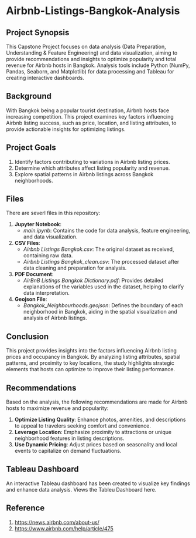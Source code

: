 # Airbnb-Listings-Bangkok-Analysis

## Project Synopsis
This Capstone Project focuses on data analysis (Data Preparation, Understanding & Feature Engineering) and data visualization, aiming to provide recommendations and insights to optimize popularity and total revenue for Airbnb hosts in Bangkok. Analysis tools include Python (NumPy, Pandas, Seaborn, and Matplotlib) for data processing and Tableau for creating interactive dashboards.

## Background
With Bangkok being a popular tourist destination, Airbnb hosts face increasing competition. This project examines key factors influencing Airbnb listing success, such as price, location, and listing attributes, to provide actionable insights for optimizing listings.

## Project Goals
1. Identify factors contributing to variations in Airbnb listing prices.
2. Determine which attributes affect listing popularity and revenue.
3. Explore spatial patterns in Airbnb listings across Bangkok neighborhoods.

## Files
There are severl files in this repository:
1. **Jupyter Notebook**:
   * *main.ipynb*: Contains the code for data analysis, feature engineering, and data visualization.
3. **CSV Files**:
   * *Airbnb Listings Bangkok.csv*: The original dataset as received, containing raw data.
   * *Airbnb Listings Bangkok_clean.csv*: The processed dataset after data cleaning and preparation for analysis.
4. **PDF Document**:
   * *AirBnB Listings Bangkok Dictionary.pdf*: Provides detailed explanations of the variables used in the dataset, helping to clarify data interpretation.
5. **Geojson File**:
   * *Bangkok_Neighbourhoods.geojson*: Defines the boundary of each neighborhood in Bangkok, aiding in the spatial visualization and analysis of Airbnb listings.

## Conclusion
This project provides insights into the factors influencing Airbnb listing prices and occupancy in Bangkok. By analyzing listing attributes, spatial patterns, and proximity to key locations, the study highlights strategic elements that hosts can optimize to improve their listing performance.

## Recommendations
Based on the analysis, the following recommendations are made for Airbnb hosts to maximize revenue and popularity:

1. **Optimize Listing Quality**: Enhance photos, amenities, and descriptions to appeal to travelers seeking comfort and convenience.
2. **Leverage Location**: Emphasize proximity to attractions or unique neighborhood features in listing descriptions.
3. **Use Dynamic Pricing**: Adjust prices based on seasonality and local events to capitalize on demand fluctuations.

## Tableau Dashboard
An interactive Tableau dashboard has been created to visualize key findings and enhance data analysis. 
Views the Tableu Dashboard here.

## Reference
1. https://news.airbnb.com/about-us/
2. https://www.airbnb.com/help/article/475

